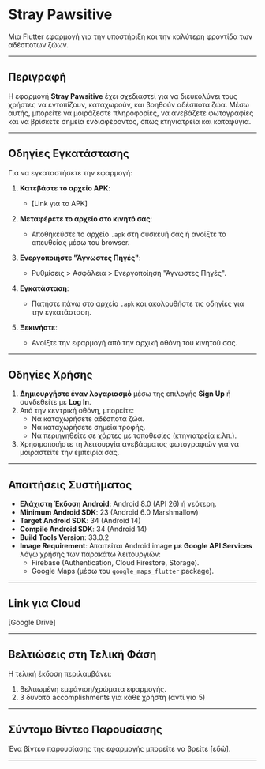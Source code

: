 # Stray Pawsitive

Μια Flutter εφαρμογή για την υποστήριξη και την καλύτερη φροντίδα των αδέσποτων ζώων.

---

## Περιγραφή

Η εφαρμογή **Stray Pawsitive** έχει σχεδιαστεί για να διευκολύνει τους χρήστες να εντοπίζουν, καταχωρούν, και βοηθούν αδέσποτα ζώα. Μέσω αυτής, μπορείτε να μοιράζεστε πληροφορίες, να ανεβάζετε φωτογραφίες και να βρίσκετε σημεία ενδιαφέροντος, όπως κτηνιατρεία και καταφύγια.

---

## Οδηγίες Εγκατάστασης

Για να εγκαταστήσετε την εφαρμογή:

1. **Κατεβάστε το αρχείο APK**:
   - [Link για το APK]

2. **Μεταφέρετε το αρχείο στο κινητό σας**:
   - Αποθηκεύστε το αρχείο `.apk` στη συσκευή σας ή ανοίξτε το απευθείας μέσω του browser.

3. **Ενεργοποιήστε "Άγνωστες Πηγές"**:
   - Ρυθμίσεις > Ασφάλεια > Ενεργοποίηση "Άγνωστες Πηγές".

4. **Εγκατάσταση**:
   - Πατήστε πάνω στο αρχείο `.apk` και ακολουθήστε τις οδηγίες για την εγκατάσταση.

5. **Ξεκινήστε**:
   - Ανοίξτε την εφαρμογή από την αρχική οθόνη του κινητού σας.

---

## Οδηγίες Χρήσης

1. **Δημιουργήστε έναν λογαριασμό** μέσω της επιλογής **Sign Up** ή συνδεθείτε με **Log In**.
2. Από την κεντρική οθόνη, μπορείτε:
   - Να καταχωρήσετε αδέσποτα ζώα.
   - Να καταχωρήσετε σημεία τροφής.
   - Να περιηγηθείτε σε χάρτες με τοποθεσίες (κτηνιατρεία κ.λπ.).
3. Χρησιμοποιήστε τη λειτουργία ανεβάσματος φωτογραφιών για να μοιραστείτε την εμπειρία σας.

---

## Απαιτήσεις Συστήματος

- **Ελάχιστη Έκδοση Android**: Android 8.0 (API 26) ή νεότερη.
- **Minimum Android SDK**: 23 (Android 6.0 Marshmallow)
- **Target Android SDK**: 34 (Android 14)
- **Compile Android SDK**: 34 (Android 14)
- **Build Tools Version**: 33.0.2
- **Image Requirement**: Απαιτείται Android image **με Google API Services** λόγω χρήσης των παρακάτω λειτουργιών:
  - Firebase (Authentication, Cloud Firestore, Storage).
  - Google Maps (μέσω του `google_maps_flutter` package).

---

## Link για Cloud

 [Google Drive]

 ---

## Βελτιώσεις στη Τελική Φάση

Η τελική έκδοση περιλαμβάνει:
1. Βελτιωμένη εμφάνιση/χρώματα εφαρμογής.
2. 3 δυνατά accomplishments για κάθε χρήστη (αντί για 5)

---

## Σύντομο Βίντεο Παρουσίασης

Ένα βίντεο παρουσίασης της εφαρμογής μπορείτε να βρείτε [εδώ].

---

